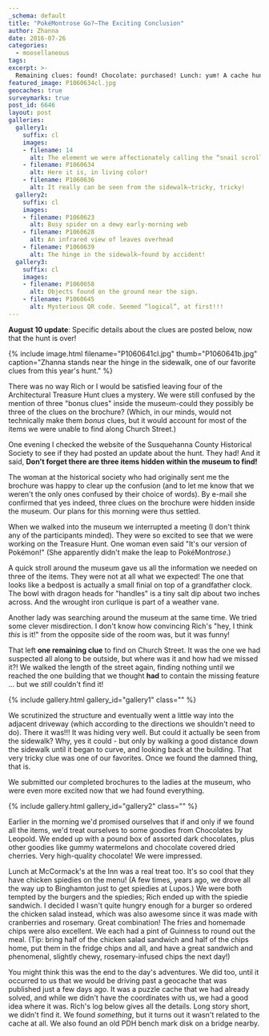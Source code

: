 ```yaml
---
_schema: default
title: "PokéMontrose Go?—The Exciting Conclusion"
author: Zhanna
date: 2016-07-26
categories:
  - moosellaneous
tags:
excerpt: >-
  Remaining clues: found! Chocolate: purchased! Lunch: yum! A cache hunt and a serendipitous bench mark find: whee! Fantastic day in Susquehanna County with Rich.
featured_image: P1060634cl.jpg
geocaches: true
surveymarks: true
post_id: 6646
layout: post        
galleries:
  gallery1:
    suffix: cl
    images:
    - filename: 14
      alt: The element we were affectionately calling the “snail scroll”
    - filename: P1060634
      alt: Here it is, in living color!
    - filename: P1060636
      alt: It really can be seen from the sidewalk—tricky, tricky! 
  gallery2:
    suffix: cl
    images:
    - filename: P1060623
      alt: Busy spider on a dewy early-morning web
    - filename: P1060628
      alt: An infrared view of leaves overhead
    - filename: P1060639
      alt: The hinge in the sidewalk—found by accident!
  gallery3:
    suffix: cl
    images:
    - filename: P1060658
      alt: Objects found on the ground near the sign.
    - filename: P1060645
      alt: Mysterious QR code. Seemed “logical”, at first!!!          
---
```


<div class="alert alert-success"><strong>August 10 update</strong>: Specific details about the clues are posted below, now that the hunt is over!</div>

{% include image.html filename="P1060641cl.jpg" thumb="P1060641b.jpg" caption="Zhanna stands near the hinge in the sidewalk, one of our favorite clues from this year's hunt." %}

There was no way Rich or I would be satisfied leaving four of the Architectural Treasure Hunt clues a mystery. We were still confused by the mention of three "bonus clues" inside the museum-could they possibly be three of the clues on the brochure? (Which, in our minds, would not technically make them <em>bonus</em> clues, but it would account for most of the items we were unable to find along Church Street.)

One evening I checked the website of the Susquehanna County Historical Society to see if they had posted an update about the hunt.  They had! And it said, **Don't forget there are three items hidden within the museum to find!** 

The woman at the historical society who had originally sent me the brochure was happy to clear up the confusion (and to let me know that we weren't the only ones confused by their choice of words). By e-mail she confirmed that yes indeed, three clues on the brochure were hidden inside the museum. Our plans for this morning were thus settled.

When we walked into the museum we interrupted a meeting (I don't think any of the participants minded). They were so excited to see that we were working on the Treasure Hunt. One woman even said "It's our version of Pokémon!" (She apparently didn't make the leap to PokéMon<em>trose</em>.)

A quick stroll around the museum gave us all the information we needed on three of the items. They were not at all what we expected! The one that looks like a bedpost is actually a small finial on top of a grandfather clock. The bowl with dragon heads for "handles" is a tiny salt dip about two inches across. And the wrought iron curlique is part of a weather vane.

Another lady was searching around the museum at the same time. We tried some clever misdirection. I don't know how convincing Rich's "hey, I think _this_ is it!" from the opposite side of the room was, but it was funny!

That left **one remaining clue** to find on Church Street. It was the one we had suspected all along to be outside, but where was it and how had we missed it?! We walked the length of the street again, finding nothing until we reached the one building that we thought **had** to contain the missing feature ... but we _still_ couldn't find it! 

{% include gallery.html gallery_id="gallery1" class="" %}

We scrutinized the structure and eventually went a little way into the adjacent driveway (which according to the directions we shouldn't need to do). There it was!!! It was hiding very well. But could it actually be seen from the sidewalk? Why, yes it could - but only by walking a good distance down the sidewalk until it began to curve, and looking back at the building. That very tricky clue was one of our favorites. Once we found the damned thing, that is.

We submitted our completed brochures to the ladies at the museum, who were even more excited now that we had found everything. <!-- Recall the hinge set into the flagstone walk, how I asked about it and found out that it had been a cover on a cistern, but how one guy insisted it was a cover for a tunnel on the Underground Railroad-->

{% include gallery.html gallery_id="gallery2" class="" %}

Earlier in the morning we'd promised ourselves that if and only if we found all the items, we'd treat ourselves to some goodies from Chocolates by Leopold. We ended up with a pound box of assorted dark chocolates, plus other goodies like gummy watermelons and chocolate covered dried cherries. Very high-quality chocolate! We were impressed. 

Lunch at McCormack's at the Inn was a real treat too. It's so cool that they have chicken spiedies on the menu! (A few times, years ago, we drove all the way up to Binghamton just to get spiedies at Lupos.) We were both tempted by the burgers and the spiedies; Rich ended up with the spiedie sandwich. I decided I wasn't quite hungry enough for a burger so ordered the chicken salad instead, which was also awesome since it was made with cranberries and rosemary. Great combination! The fries and homemade chips were also excellent. We each had a pint of Guinness to round out the meal. (Tip: bring half of the chicken salad sandwich and half of the chips home, put them in the fridge chips and all, and have a great sandwich and phenomenal, slightly chewy, rosemary-infused chips the next day!)  

You might think this was the end to the day's adventures. We did too, until it occurred to us that we would be driving past a geocache that was published just a few days ago. It was a puzzle cache that we had already solved, and while we didn't have the coordinates with us, we had a good idea where it was. Rich's log below gives all the details. Long story short, we didn't find it. We found _something_, but it turns out it wasn't related to the cache at all. We also found an old PDH bench mark disk on a bridge nearby.



